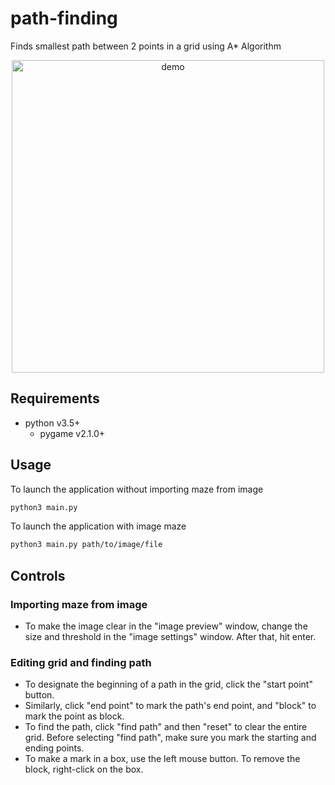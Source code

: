 # path-finding

Finds smallest path between 2 points in a grid using A* Algorithm

<p align="center">
  <img alt="demo" height="500px" src="assets/demo.gif"/>
</p>

## Requirements

- python v3.5+
  - pygame v2.1.0+

## Usage

To launch the application without importing maze from image 
```bash
python3 main.py
```

To launch the application with image maze
```bash
python3 main.py path/to/image/file
```

## Controls

### Importing maze from image

- To make the image clear in the "image preview" window, change the size and threshold in the "image settings" window. After that, hit enter.

### Editing grid and finding path

- To designate the beginning of a path in the grid, click the "start point" button.
- Similarly, click "end point" to mark the path's end point, and "block" to mark the point as block.
- To find the path, click "find path" and then "reset" to clear the entire grid. Before selecting "find path", make sure you mark the starting and ending points.
- To make a mark in a box, use the left mouse button. To remove the block, right-click on the box.
